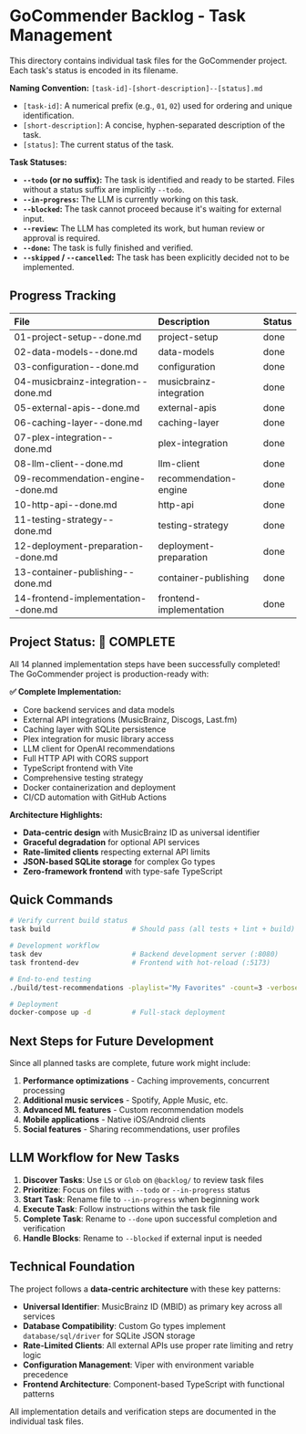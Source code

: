 # GoCommender Backlog - Task Management

This directory contains individual task files for the GoCommender project. Each task's status is encoded in its filename.

**Naming Convention:**
`[task-id]-[short-description]--[status].md`

- `[task-id]`: A numerical prefix (e.g., `01`, `02`) used for ordering and unique identification.
- `[short-description]`: A concise, hyphen-separated description of the task.
- `[status]`: The current status of the task.

**Task Statuses:**

- **`--todo` (or no suffix):** The task is identified and ready to be started. Files without a status suffix are implicitly `--todo`.
- **`--in-progress`:** The LLM is currently working on this task.
- **`--blocked`:** The task cannot proceed because it's waiting for external input.
- **`--review`:** The LLM has completed its work, but human review or approval is required.
- **`--done`:** The task is fully finished and verified.
- **`--skipped` / `--cancelled`:** The task has been explicitly decided not to be implemented.

## Progress Tracking

| File                                          | Description                | Status |
| :-------------------------------------------- | :------------------------- | :----- |
| 01-project-setup--done.md                    | project-setup              | done   |
| 02-data-models--done.md                      | data-models                | done   |
| 03-configuration--done.md                    | configuration              | done   |
| 04-musicbrainz-integration--done.md          | musicbrainz-integration    | done   |
| 05-external-apis--done.md                    | external-apis              | done   |
| 06-caching-layer--done.md                    | caching-layer              | done   |
| 07-plex-integration--done.md                 | plex-integration           | done   |
| 08-llm-client--done.md                       | llm-client                 | done   |
| 09-recommendation-engine--done.md            | recommendation-engine      | done   |
| 10-http-api--done.md                         | http-api                   | done   |
| 11-testing-strategy--done.md                 | testing-strategy           | done   |
| 12-deployment-preparation--done.md           | deployment-preparation     | done   |
| 13-container-publishing--done.md             | container-publishing       | done   |
| 14-frontend-implementation--done.md          | frontend-implementation    | done   |

## Project Status: 🎉 COMPLETE

All 14 planned implementation steps have been successfully completed! The GoCommender project is production-ready with:

**✅ Complete Implementation:**
- Core backend services and data models
- External API integrations (MusicBrainz, Discogs, Last.fm)
- Caching layer with SQLite persistence
- Plex integration for music library access
- LLM client for OpenAI recommendations
- Full HTTP API with CORS support
- TypeScript frontend with Vite
- Comprehensive testing strategy
- Docker containerization and deployment
- CI/CD automation with GitHub Actions

**Architecture Highlights:**
- **Data-centric design** with MusicBrainz ID as universal identifier
- **Graceful degradation** for optional API services
- **Rate-limited clients** respecting external API limits
- **JSON-based SQLite storage** for complex Go types
- **Zero-framework frontend** with type-safe TypeScript

## Quick Commands

```bash
# Verify current build status
task build                    # Should pass (all tests + lint + build)

# Development workflow
task dev                      # Backend development server (:8080)
task frontend-dev             # Frontend with hot-reload (:5173)

# End-to-end testing
./build/test-recommendations -playlist="My Favorites" -count=3 -verbose

# Deployment
docker-compose up -d          # Full-stack deployment
```

## Next Steps for Future Development

Since all planned tasks are complete, future work might include:

1. **Performance optimizations** - Caching improvements, concurrent processing
2. **Additional music services** - Spotify, Apple Music, etc.
3. **Advanced ML features** - Custom recommendation models
4. **Mobile applications** - Native iOS/Android clients
5. **Social features** - Sharing recommendations, user profiles

## LLM Workflow for New Tasks

1. **Discover Tasks**: Use `LS` or `Glob` on `@backlog/` to review task files
2. **Prioritize**: Focus on files with `--todo` or `--in-progress` status
3. **Start Task**: Rename file to `--in-progress` when beginning work
4. **Execute Task**: Follow instructions within the task file
5. **Complete Task**: Rename to `--done` upon successful completion and verification
6. **Handle Blocks**: Rename to `--blocked` if external input is needed

## Technical Foundation

The project follows a **data-centric architecture** with these key patterns:

- **Universal Identifier**: MusicBrainz ID (MBID) as primary key across all services
- **Database Compatibility**: Custom Go types implement `database/sql/driver` for SQLite JSON storage
- **Rate-Limited Clients**: All external APIs use proper rate limiting and retry logic
- **Configuration Management**: Viper with environment variable precedence
- **Frontend Architecture**: Component-based TypeScript with functional patterns

All implementation details and verification steps are documented in the individual task files.